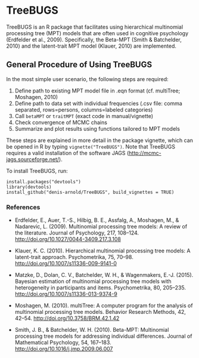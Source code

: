 # TreeBUGS

TreeBUGS is an R package that facilitates using hierarchical multinomial processing tree (MPT) models that are often used in cognitive psychology (Erdfelder et al., 2009). Specifically, the Beta-MPT (Smith & Batchelder, 2010) and the latent-trait MPT model (Klauer, 2010) are implemented.

## General Procedure of Using TreeBUGS

In the most simple user scenario, the following steps are required:

1. Define path to existing MPT model file in .eqn format (cf. multiTree; Moshagen, 2010)
2. Define path to data set with individual frequencies (.csv file: comma separated, rows=persons, columns=labeled categories)
3. Call `betaMPT` or `traitMPT` (exact code in manual/vignette)
4. Check convergence of MCMC chains
5. Summarize and plot results using functions tailored to MPT models

These steps are explained in more detail in the package vignette, which can be opened in R by typing `vignette("TreeBUGS")`. Note that TreeBUGS requires a valid installation of the software JAGS (http://mcmc-jags.sourceforge.net/). 

To install TreeBUGS, run:
```
install.packages("devtools")
library(devtools)
install_github("denis-arnold/TreeBUGS", build_vignettes = TRUE)
```

### References

* Erdfelder, E., Auer, T.-S., Hilbig, B. E., Assfalg, A., Moshagen, M., & Nadarevic, L. (2009). Multinomial processing tree models: A review of the literature. Journal of Psychology, 217, 108–124. http://doi.org/10.1027/0044-3409.217.3.108

* Klauer, K. C. (2010). Hierarchical multinomial processing tree models: A latent-trait approach. Psychometrika, 75, 70–98. http://doi.org/10.1007/s11336-009-9141-0

* Matzke, D., Dolan, C. V., Batchelder, W. H., & Wagenmakers, E.-J. (2015). Bayesian estimation of multinomial processing tree models with heterogeneity in participants and items. Psychometrika, 80, 205–235. http://doi.org/10.1007/s11336-013-9374-9

* Moshagen, M. (2010). multiTree: A computer program for the analysis of multinomial processing tree models. Behavior Research Methods, 42, 42–54. http://doi.org/10.3758/BRM.42.1.42

* Smith, J. B., & Batchelder, W. H. (2010). Beta-MPT: Multinomial processing tree models for addressing individual differences. Journal of Mathematical Psychology, 54, 167–183. http://doi.org/10.1016/j.jmp.2009.06.007

